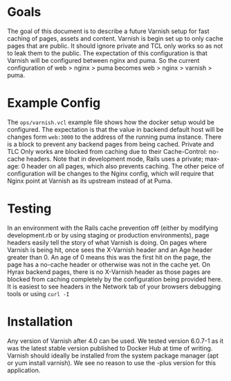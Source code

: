 # Goals
The goal of this document is to describe a future Varnish setup for fast caching of pages, assets and content. Varnish is begin set up to only cache pages that are public. It should ignore private and TCL only works so as not to leak them to the public. The expectation of this configuration is that Varnish will be configured between nginx and puma. So the current configuration of web > nginx > puma becomes web > nginx > varnish > puma.

# Example Config
The `ops/varnish.vcl` example file shows how the docker setup would be configured.  The expectation is that the value in backend default host will be changes form `web:3000` to the address of the running puma instance. There is a block to prevent any backend pages from being cached. Private and TLC Only works are blocked from caching due to their Cache-Control: no-cache headers.  Note that in development mode, Rails uses a private; max-age: 0 header on all pages, which also prevents caching. The other peice of configuration will be changes to the Nginx config, which will require that Nginx point at Varnish as its upstream instead of at Puma.

# Testing
In an environment with the Rails cache prevention off (either by modifying development.rb or by using staging or production environments), page headers easily tell the story of what Varnish is doing. On pages where Varnish is being hit, once sees the X-Varnish header and an Age header greater than 0. An age of 0 means this was the first hit on the page, the page has a no-cache header or otherwise was not in the cache yet. On Hyrax backend pages, there is no X-Varnish header as those pages are blocked from caching completely by the configuration being provided here. It is easiest to see headers in the Network tab of your browsers debugging tools or using `curl -I`

# Installation
Any version of Varnish after 4.0 can be used.  We tested version 6.0.7-1 as it was the latest stable version published to Docker Hub at time of writing. Varnish should ideally be installed from the system package manager (apt or yum install varnish). We see no reason to use the -plus version for this application.
